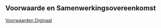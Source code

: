 ## Voorwaarde en Samenwerkingsovereenkomst
[Voorwaarden Diginaat](https://github.com/Diginaat/voorwaarde/blob/main/VOORWAARDE.md)
